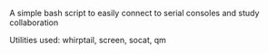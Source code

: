 A simple bash script to easily connect to serial consoles and study collaboration

Utilities used: whirptail, screen, socat, qm
